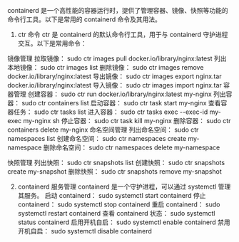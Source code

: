 containerd 是一个高性能的容器运行时，提供了管理容器、镜像、快照等功能的命令行工具。以下是常用的 containerd 命令及其用法。
1. ctr 命令
ctr 是 containerd 的默认命令行工具，用于与 containerd 守护进程交互。以下是常用命令：

镜像管理
拉取镜像：
sudo ctr images pull docker.io/library/nginx:latest
列出本地镜像：
sudo ctr images list
删除镜像：
sudo ctr images remove docker.io/library/nginx:latest
导出镜像：
sudo ctr images export nginx.tar docker.io/library/nginx:latest
导入镜像：
sudo ctr images import nginx.tar
容器管理
创建容器：
sudo ctr run docker.io/library/nginx:latest my-nginx
列出容器：
sudo ctr containers list
启动容器：
sudo ctr task start my-nginx
查看容器任务：
sudo ctr tasks list
进入容器：
sudo ctr tasks exec --exec-id my-exec my-nginx sh
停止容器：
sudo ctr task kill my-nginx
删除容器：
sudo ctr containers delete my-nginx
命名空间管理
列出命名空间：
sudo ctr namespaces list
创建命名空间：
sudo ctr namespaces create my-namespace
删除命名空间：
sudo ctr namespaces delete my-namespace

快照管理
列出快照：
sudo ctr snapshots list
创建快照：
sudo ctr snapshots create my-snapshot
删除快照：
sudo ctr snapshots remove my-snapshot

2. containerd 服务管理
containerd 是一个守护进程，可以通过 systemctl 管理其服务。
启动 containerd：
sudo systemctl start containerd
停止 containerd：
sudo systemctl stop containerd
重启 containerd：
sudo systemctl restart containerd
查看 containerd 状态：
sudo systemctl status containerd
启用开机自启：
sudo systemctl enable containerd
禁用开机自启：
sudo systemctl disable containerd
